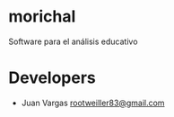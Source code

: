 # morichal
Software para el análisis educativo

# Developers
* Juan Vargas <rootweiller83@gmail.com>
